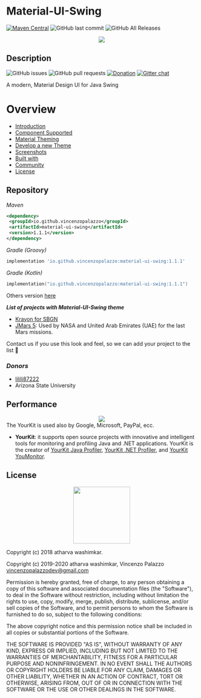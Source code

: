 # Material-UI-Swing
[![Maven Central](https://img.shields.io/maven-central/v/io.github.vincenzopalazzo/material-ui-swing?color=%237cc4f4&style=for-the-badge)](https://search.maven.org/search?q=g:%22io.github.vincenzopalazzo%22%20AND%20a:%22material-ui-swing%22)
![GitHub last commit](https://img.shields.io/github/last-commit/vincenzopalazzo/material-ui-swing?color=%237cc4f4&style=for-the-badge)
![GitHub All Releases](https://img.shields.io/github/downloads/vincenzopalazzo/material-ui-swing/total?color=%234caf50&style=for-the-badge)

<div align="center">
<img src="https://raw.githubusercontent.com/vincenzopalazzo/material-ui-swing-donations/master/images/iconMaterialOfficial.png" />
</div>

## Description
![GitHub issues](https://img.shields.io/github/issues/vincenzopalazzo/material-ui-swing.svg?style=for-the-badge)
![GitHub pull requests](https://img.shields.io/github/issues-pr/vincenzopalazzo/material-ui-swing.svg?style=for-the-badge)
[![Donation](https://img.shields.io/website/http/vincenzopalazzo.github.io/material-ui-swing-donations.svg?style=for-the-badge&up_color=yellow&up_message=Donation)](https://vincenzopalazzo.github.io/material-ui-swing-donations)
[![Gitter chat](https://img.shields.io/gitter/room/vincenzopalazzo/material-ui-swing.svg?style=for-the-badge)](https://gitter.im/material-ui-swing/community?utm_source=badge&utm_medium=badge&utm_campaign=pr-badge)

A modern, Material Design UI for Java Swing

# Overview

- [Introduction](https://github.com/vincenzopalazzo/material-ui-swing/wiki/Introduction)
- [Component Supported](https://github.com/vincenzopalazzo/material-ui-swing/wiki/Component-Supported)
- [Material Theming](#TODO)
- [Develop a new Theme](#TODO)
- [Screenshots](https://github.com/vincenzopalazzo/material-ui-swing/wiki/Screenshots)
- [Built with](https://github.com/vincenzopalazzo/material-ui-swing/wiki/Built-with)
- [Community](https://gitter.im/material-ui-swing/community?utm_source=share-link&utm_medium=link&utm_campaign=share-link)
- [License](https://github.com/vincenzopalazzo/material-ui-swing/tree/development#license)

 ## Repository

 _Maven_
 ```xml
<dependency>
  <groupId>io.github.vincenzopalazzo</groupId>
  <artifactId>material-ui-swing</artifactId>
  <version>1.1.1</version>
</dependency>
 ```

 _Gradle (Groovy)_
```groovy
implementation 'io.github.vincenzopalazzo:material-ui-swing:1.1.1'
```

 _Gradle (Kotlin)_
```kotlin
implementation("io.github.vincenzopalazzo:material-ui-swing:1.1.1")
```

Others version [here](https://search.maven.org/artifact/io.github.vincenzopalazzo/material-ui-swing)

_**List of projects with Material-UI-Swing theme**_
- [Krayon for SBGN](https://github.com/wiese42/krayon4sbgn)
- [JMars 5](https://JMars.mars.asu.edu): Used by NASA and United Arab Emirates (UAE) for the last Mars missions.

Contact us if you use this look and feel, so we can add your project to the list 🙂

### _Donors_
- [lilili87222](https://github.com/lilili87222)
- Arizona State University

## Performance
<div align="center">
  <img src="https://www.yourkit.com/images/yklogo.png"/>
</div>
The YourKit is used also by Google, Microsoft, PayPal, ecc.

- **YourKit**: it supports open source projects with innovative and intelligent tools
for monitoring and profiling Java and .NET applications.
YourKit is the creator of <a href="https://www.yourkit.com/java/profiler/">YourKit Java Profiler</a>,
<a href="https://www.yourkit.com/.net/profiler/">YourKit .NET Profiler</a>,
and <a href="https://www.yourkit.com/youmonitor/">YourKit YouMonitor</a>.

## License

<div align="center">
  <img src="https://opensource.org/files/osi_keyhole_300X300_90ppi_0.png" width="150" height="150"/>
</div>

Copyright (c) 2018 atharva washimkar.

Copyright (c) 2019-2020 atharva washimkar, Vincenzo Palazzo vincenzopalazzodev@gmail.com

Permission is hereby granted, free of charge, to any person obtaining a copy of this software and associated documentation files (the "Software"), 
to deal in the Software without restriction, including without limitation the rights to use, copy, modify, merge, publish, distribute, 
sublicense, and/or sell copies of the Software, and to permit persons to whom the Software is furnished to do so, subject to the following conditions:

The above copyright notice and this permission notice shall be included in all copies or substantial portions of the Software.

THE SOFTWARE IS PROVIDED "AS IS", WITHOUT WARRANTY OF ANY KIND, EXPRESS OR IMPLIED, INCLUDING BUT NOT LIMITED TO THE WARRANTIES OF MERCHANTABILITY, 
FITNESS FOR A PARTICULAR PURPOSE AND NONINFRINGEMENT. IN NO EVENT SHALL THE AUTHORS OR COPYRIGHT HOLDERS BE LIABLE FOR ANY CLAIM, 
DAMAGES OR OTHER LIABILITY, WHETHER IN AN ACTION OF CONTRACT, TORT OR OTHERWISE, ARISING FROM, OUT OF OR IN CONNECTION WITH THE SOFTWARE OR THE USE 
OR OTHER DEALINGS IN THE SOFTWARE.


